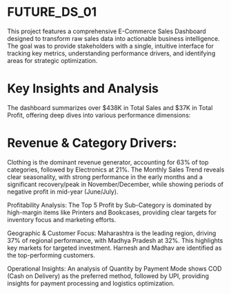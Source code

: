 # FUTURE_DS_01
This project features a comprehensive E-Commerce Sales Dashboard designed to transform raw sales data into actionable business intelligence. The goal was to provide stakeholders with a single, intuitive interface for tracking key metrics, understanding performance drivers, and identifying areas for strategic optimization.

# Key Insights and Analysis
The dashboard summarizes over $438K in Total Sales and $37K in Total Profit, offering deep dives into various performance dimensions:

# Revenue & Category Drivers:
Clothing is the dominant revenue generator, accounting for 63% of top categories, followed by Electronics at 21%.
The Monthly Sales Trend reveals clear seasonality, with strong performance in the early months and a significant recovery/peak in November/December, while showing periods of negative profit in mid-year (June/July).

Profitability Analysis:
The Top 5 Profit by Sub-Category is dominated by high-margin items like Printers and Bookcases, providing clear targets for inventory focus and marketing efforts.

Geographic & Customer Focus:
Maharashtra is the leading region, driving 37% of regional performance, with Madhya Pradesh at 32%. This highlights key markets for targeted investment.
Harnesh and Madhav are identified as the top-performing customers.

Operational Insights:
An analysis of Quantity by Payment Mode shows COD (Cash on Delivery) as the preferred method, followed by UPI, providing insights for payment processing and logistics optimization.
